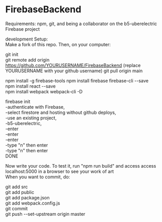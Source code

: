 # FirebaseBackend 
Requirements: npm, git, and being a collaborator on the b5-uberelectric Firebase project  
 
development Setup:  
Make a fork of this repo. Then, on your computer:  
  
git init  
git remote add origin https://github.com/YOURUSERNAME/FirebaseBackend  (replace YOURUSERNAME with your github username)
git pull origin main  
  
npm install -g firebase-tools
npm install firebase firebase-cli --save  
npm install react --save  
npm install webpack webpack-cli -D  
  
firebase init  
 -authenticate with Firebase,  
 -select firestore and hosting without github deploys,  
 -use an existing project,  
 -b5-uberelectric,  
 -enter  
 -enter  
 -enter  
 -type "n" then enter  
 -type "n" then enter  
DONE  
  
Now write your code. To test it, run "npm run build" and access access localhost:5000 in a browser to see your work of art  
When you want to commit, do:  
  
git add src  
git add public  
git add package.json  
git add webpack.config.js  
git commit  
git push --set-upstream origin master  
